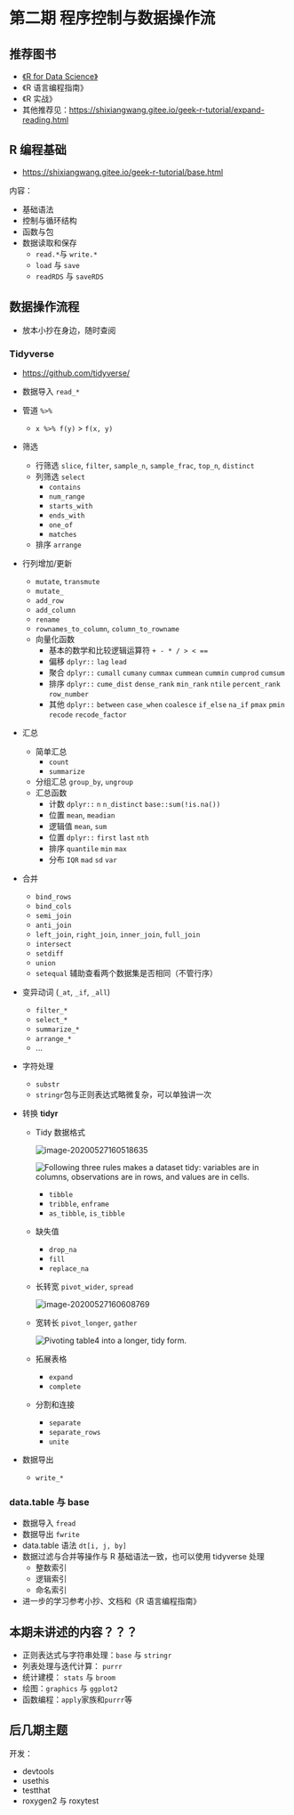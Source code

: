 # 第二期 程序控制与数据操作流

## 推荐图书

- [《R for Data Science》](http://r4ds.had.co.nz/)
- 《R 语言编程指南》
- 《R 实战》
- 其他推荐见：https://shixiangwang.gitee.io/geek-r-tutorial/expand-reading.html

## R 编程基础

- https://shixiangwang.gitee.io/geek-r-tutorial/base.html

内容：

- 基础语法
- 控制与循环结构
- 函数与包
- 数据读取和保存
    - `read.*`与 `write.*`
    - `load` 与 `save`
    - `readRDS` 与 `saveRDS`

## 数据操作流程

- 放本小抄在身边，随时查阅

### Tidyverse

- https://github.com/tidyverse/

- 数据导入 `read_*`

- 管道 `%>%`

    - `x %>% f(y)` > `f(x, y)`

- 筛选

    - 行筛选 `slice`, `filter`, `sample_n`, `sample_frac`, `top_n`, `distinct`
    - 列筛选 `select`
        - `contains`
        - `num_range`
        - `starts_with`
        - `ends_with`
        - `one_of`
        - `matches`
    - 排序 `arrange`

- 行列增加/更新

    - `mutate`, `transmute`
    - `mutate_`
    - `add_row`
    - `add_column`
    - `rename`
    - `rownames_to_column`, `column_to_rowname`           
    - 向量化函数
        - 基本的数学和比较逻辑运算符 `+ - * / > < ==`
        - 偏移 `dplyr::` `lag` `lead`
        - 聚合 `dplyr::` `cumall` `cumany` `cummax` `cummean` `cummin` `cumprod` `cumsum`
        - 排序 `dplyr::` `cume_dist` `dense_rank` `min_rank` `ntile` `percent_rank` `row_number`
        - 其他 `dplyr::` `between` `case_when` `coalesce` `if_else` `na_if` `pmax` `pmin` `recode` `recode_factor`               

- 汇总

    - 简单汇总 
        - `count`                                                                                                                                                                         
        - `summarize`
    - 分组汇总 `group_by`, `ungroup`
    - 汇总函数
        - 计数 `dplyr::` `n` `n_distinct` `base::sum(!is.na())`
        - 位置 `mean`, `meadian`
        - 逻辑值 `mean`, `sum`
        - 位置 `dplyr::` `first` `last` `nth`
        - 排序 `quantile` `min` `max`
        - 分布 `IQR` `mad` `sd` `var`

    

- 合并

    - `bind_rows`
    - `bind_cols`
    - `semi_join`
    - `anti_join`
    - `left_join`, `right_join`, `inner_join`, `full_join`
    - `intersect`
    - `setdiff`
    - `union` 
    - `setequal` 辅助查看两个数据集是否相同（不管行序）

- 变异动词 (`_at`, `_if`, `_all`) 

    - `filter_*`
    - `select_*`
    - `summarize_*`
    - `arrange_*`
    - ...

- 字符处理

    - `substr`
    - `stringr`包与正则表达式略微复杂，可以单独讲一次

- 转换 **tidyr**
    - Tidy 数据格式 

        

        ![image-20200527160518635](%E7%AC%AC%E4%BA%8C%E6%9C%9F.assets/image-20200527160518635.png)

        ![Following three rules makes a dataset tidy: variables are in columns, observations are in rows, and values are in cells.](%E7%AC%AC%E4%BA%8C%E6%9C%9F.assets/tidy-1.png)

        - `tibble`
        - `tribble`, `enframe`
        - `as_tibble`, `is_tibble`

    - 缺失值
        - `drop_na`
        - `fill`
        - `replace_na`
        
    - 长转宽 `pivot_wider`, `spread`

        ![image-20200527160608769](%E7%AC%AC%E4%BA%8C%E6%9C%9F.assets/image-20200527160608769.png)

    - 宽转长 `pivot_longer`, `gather`

        ![Pivoting `table4` into a longer, tidy form.](%E7%AC%AC%E4%BA%8C%E6%9C%9F.assets/tidy-9.png)

    - 拓展表格
        - `expand`
        - `complete`
        
    - 分割和连接
        - `separate`
        - `separate_rows`
        - `unite`

- 数据导出

    - `write_*`


### data.table 与 base

- 数据导入 `fread`
- 数据导出 `fwrite`
- data.table 语法 `dt[i, j, by]`
- 数据过滤与合并等操作与 R 基础语法一致，也可以使用 tidyverse 处理
    - 整数索引
    - 逻辑索引
    - 命名索引
- 进一步的学习参考小抄、文档和《R 语言编程指南》





## 本期未讲述的内容？？？

- 正则表达式与字符串处理：`base` 与 `stringr`
- 列表处理与迭代计算： `purrr`
- 统计建模： `stats` 与 `broom`
- 绘图：`graphics` 与 `ggplot2`
- 函数编程：`apply`家族和`purrr`等



## 后几期主题

开发：

-   devtools
-   usethis
-   testthat
-   roxygen2 与 roxytest